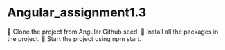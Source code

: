 # Angular_assignment1.3
 Clone the project from Angular Github seed.  Install all the packages in the project.  Start the project using npm start.
